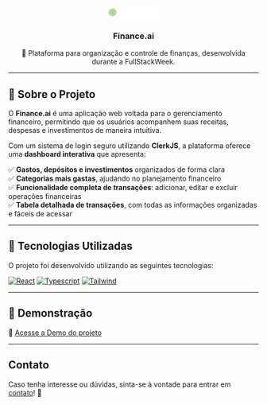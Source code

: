 <div align="center">
<img src="public/logo.svg" alt="Logo" width="100">

### Finance.ai

🚀 Plataforma para organização e controle de finanças, desenvolvida durante a FullStackWeek.
</div>

---

## 📌 Sobre o Projeto

O **Finance.ai** é uma aplicação web voltada para o gerenciamento financeiro, permitindo que os usuários acompanhem suas receitas, despesas e investimentos de maneira intuitiva.  

Com um sistema de login seguro utilizando **ClerkJS**, a plataforma oferece uma **dashboard interativa** que apresenta:

✅ **Gastos, depósitos e investimentos** organizados de forma clara  
✅ **Categorias mais gastas**, ajudando no planejamento financeiro  
✅ **Funcionalidade completa de transações**: adicionar, editar e excluir operações financeiras  
✅ **Tabela detalhada de transações**, com todas as informações organizadas e fáceis de acessar  

---

## 🚀 Tecnologias Utilizadas

O projeto foi desenvolvido utilizando as seguintes tecnologias:

[![React][React.js]][React-url]
[![Typescript][Typescript]][Typescript-url]
[![Tailwind][Tailwind]][Tailwind-url]

---

## 🎨 Demonstração

🔗 [Acesse a Demo do projeto](https://finance-ai-orcin.vercel.app/)  

---

<!-- CONTACT -->

## Contato

Caso tenha interesse ou dúvidas, sinta-se à vontade para entrar em [contato](https://www.linkedin.com/in/iurysena/)! 🚀

<!-- MARKDOWN LINKS & IMAGES -->
[React.js]: https://img.shields.io/badge/React-20232A?style=for-the-badge&logo=react&logoColor=61DAFB
[React-url]: https://reactjs.org/
[Demo]: https://img.shields.io/badge/Demo-20232A?style=for-the-badge&logo=react&logoColor=61DAFB
[Demo-url]: [https://noteme.vercel.app/](https://finance-ai-orcin.vercel.app/)
[Typescript]: https://img.shields.io/badge/Typescript-20232A?style=for-the-badge&logo=typescript&logoColor=61DAFB
[Typescript-url]: https://www.typescriptlang.org/
[Tailwind]: https://img.shields.io/badge/Tailwindcss-20232A?style=for-the-badge&logo=tailwindcss&logoColor=61DAFB
[Tailwind-url]: https://tailwindcss.com/
